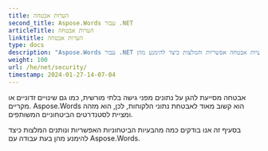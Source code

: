 ```yaml
---
title: הערות אבטחה
second_title: Aspose.Words עבור .NET
articleTitle: הערות אבטחה
linktitle: הערות אבטחה
type: docs
description: "Aspose.Words עבור .NET מזהה ומציית לתקני אבטחה משותפים על מנת להבטיח רמה גבוהה של אבטחת מידע. ראה בעיות אבטחה אפשריות והמלצות כיצד להימנע מהן C#."
weight: 100
url: /he/net/security/
timestamp: 2024-01-27-14-07-04
---
```


אבטחה מסייעת להגן על נתונים מפני גישה בלתי מורשית, כמו גם שינויים זדוניים או מקריים. Aspose.Words הוא קשוב מאוד לאבטחת נתוני הלקוחות, לכן, הוא מזהה ומציית לסטנדרטים הביטחוניים המשותפים.

בסעיף זה אנו בודקים כמה מהבעיות הביטחוניות האפשריות ונותנים המלצות כיצד להימנע מהן בעת עבודה עם Aspose.Words.
